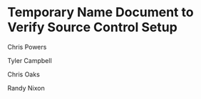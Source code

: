 # Temporary Name Document to Verify Source Control Setup

Chris Powers

Tyler Campbell

Chris Oaks

Randy Nixon